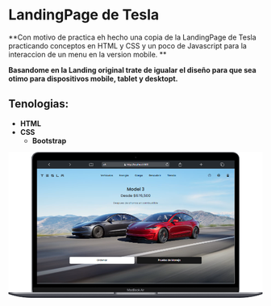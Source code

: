 # LandingPage de Tesla 
**Con motivo de practica eh hecho una copia de la LandingPage de Tesla practicando conceptos en HTML y CSS y un poco de Javascript para la interaccion de un menu en la version mobile. **

**Basandome en la Landing original trate de igualar el diseño para que sea otimo para dispositivos mobile, tablet y desktopt.**

## Tenologias:
- **HTML**
- **CSS**
	- **Bootstrap**

![](./images/portada/tesla-landing.png)